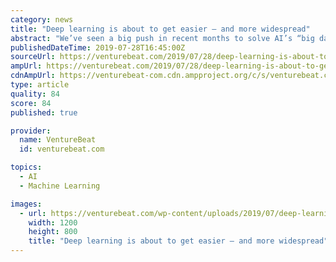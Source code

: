 ```yaml
---
category: news
title: "Deep learning is about to get easier — and more widespread"
abstract: "We’ve seen a big push in recent months to solve AI’s “big data problem.” And some interesting breakthroughs have begun to emerge that could make AI accessible to many more businesses and ..."
publishedDateTime: 2019-07-28T16:45:00Z
sourceUrl: https://venturebeat.com/2019/07/28/deep-learning-is-about-to-get-easier-and-more-widespread/
ampUrl: https://venturebeat.com/2019/07/28/deep-learning-is-about-to-get-easier-and-more-widespread/amp/
cdnAmpUrl: https://venturebeat-com.cdn.ampproject.org/c/s/venturebeat.com/2019/07/28/deep-learning-is-about-to-get-easier-and-more-widespread/amp/
type: article
quality: 84
score: 84
published: true

provider:
  name: VentureBeat
  id: venturebeat.com

topics:
  - AI
  - Machine Learning

images:
  - url: https://venturebeat.com/wp-content/uploads/2019/07/deep-learning.jpg?w=1200&#038;strip=all
    width: 1200
    height: 800
    title: "Deep learning is about to get easier — and more widespread"
---
```

